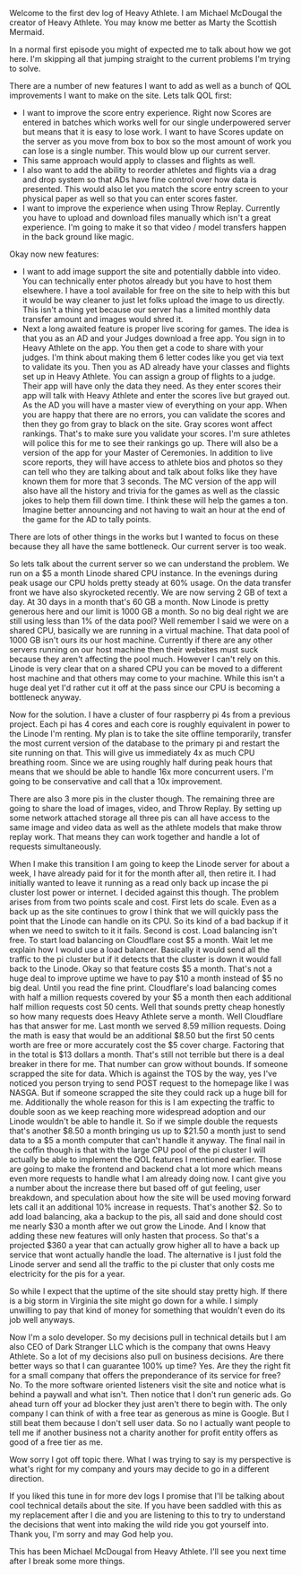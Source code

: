 Welcome to the first dev log of Heavy Athlete. I am Michael McDougal the creator of Heavy Athlete. You may know me better as Marty the Scottish Mermaid. 

In a normal first episode you might of expected me to talk about how we got here. I'm skipping all that jumping straight to the current problems I'm trying to solve.

There are a number of new features I want to add as well as a bunch of QOL improvements I want to make on the site. 
Lets talk QOL first:
- I want to improve the score entry experience. Right now Scores are entered in batches which works well for our single underpowered server but means that it is easy to lose work. I want to have Scores update on the server as you move from box to box so the most amount of work you can lose is a single number. This would blow up our current server.
- This same approach would apply to classes and flights as well.
- I also want to add the ability to reorder athletes and flights via a drag and drop system so that ADs have fine control over how data is presented. This would also let you match the score entry screen to your physical paper as well so that you can enter scores faster.
 - I want to improve the experience when using Throw Replay. Currently you have to upload and download files manually which isn't a great experience. I'm going to make it so that video / model transfers happen in the back ground like magic.
 
Okay now new features:
- I want to add image support the site and potentially dabble into video. You can technically enter photos already but you have to host them elsewhere. I have a tool available for free on the site to help with this but it would be way cleaner to just let folks upload the image to us directly. This isn't a thing yet because our server has a limited monthly data transfer amount and images would shred it.
- Next a long awaited feature is proper live scoring for games. The idea is that you as an AD and your Judges download a free app. You sign in to Heavy Athlete on the app. You then get a code to share with your judges. I'm think about making them 6 letter codes like you get via text to validate its you. Then you as AD already have your classes and flights set up in Heavy Athlete. You can assign a group of flights to a judge. Their app will have only the data they need. As they enter scores their app will talk with Heavy Athlete and enter the scores live but grayed out. As the AD you will have a master view of everything on your app. When you are happy that there are no errors, you can validate the scores and then they go from gray to black on the site. Gray scores wont affect rankings. That's to make sure you validate your scores. I'm sure athletes will police this for me to see their rankings go up. There will also be a version of the app for your Master of Ceremonies. In addition to live score reports, they will have access to athlete bios and photos so they can tell who they are talking about and talk about folks like they have known them for more that 3 seconds. The MC version of the app will also have all the history and trivia for the games as well as the classic jokes to help them fill down time. I think these will help the games a ton. Imagine better announcing and not having to wait an hour at the end of the game for the AD to tally points.

There are lots of other things in the works but I wanted to focus on these because they all have the same bottleneck. Our current server is too weak.

So lets talk about the current server so we can understand the problem.
We run on a $5 a month Linode shared CPU instance. In the evenings during peak usage our CPU holds pretty steady at 60% usage. On the data transfer front we have also skyrocketed recently. We are now serving 2 GB of text a day. At 30 days in a month that's 60 GB a month. Now Linode is pretty generous here and our limit is 1000 GB a month. So no big deal right we are still using less than 1% of the data pool? Well remember I said we were on a shared CPU, basically we are running in a virtual machine. That data pool of 1000 GB isn't ours its our host machine. Currently if there are any other servers running on our host machine then their websites must suck because they aren't affecting the pool much. However I can't rely on this. Linode is very clear that on a shared CPU you can be moved to a different host machine and that others may come to your machine. While this isn't a huge deal yet I'd rather cut it off at the pass since our CPU is becoming a bottleneck anyway.

Now for the solution. I have a cluster of four raspberry pi 4s from a previous project. Each pi has 4 cores and each core is roughly equivalent in power to the Linode I'm renting. My plan is to take the site offline temporarily, transfer the most current version of the database to the primary pi and restart the site running on that. This will give us immediately 4x as much CPU breathing room. Since we are using roughly half during peak hours that means that we should be able to handle 16x more concurrent users. I'm going to be conservative and call that a 10x improvement.

There are also 3 more pis in the cluster though. The remaining three are going to share the load of images, video, and Throw Replay. By setting up some network attached storage all three pis can all have access to the same image and video data as well as the athlete models that make throw replay work. That means they can work together and handle a lot of requests simultaneously. 

When I make this transition I am going to keep the Linode server for about a week, I have already paid for it for the month after all, then retire it. I had initially wanted to leave it running as a read only back up incase the pi cluster lost power or internet. I decided against this though. The problem arises from from two points scale and cost. First lets do scale. Even as a back up as the site continues to grow I think that we will quickly pass the point that the Linode can handle on its CPU. So its kind of a bad backup if it when we need to switch to it it fails. Second is cost. Load balancing isn't free. To start load balancing on Cloudflare cost $5 a month. Wait let me explain how I would use a load balancer. Basically it would send all the traffic to the pi cluster but if it detects that the cluster is down it would fall back to the Linode. Okay so that feature costs $5 a month. That's not a huge deal to improve uptime we have to pay $10 a month instead of $5 no big deal. Until you read the fine print. Cloudflare's load balancing comes with half a million requests covered by your $5 a month then each additional half million requests cost 50 cents. Well that sounds pretty cheap honestly so how many requests does Heavy Athlete serve a month. Well Cloudflare has that answer for me. Last month we served 8.59 million requests. Doing the math is easy that would be an additional $8.50 but the first 50 cents worth are free or more accurately cost the $5 cover charge. Factoring that in the total is $13 dollars a month. That's still not terrible but there is a deal breaker in there for me. That number can grow without bounds. If someone scrapped the site for data. Which is against the TOS by the way, yes I've noticed you person trying to send POST request to the homepage like I was NASGA. But if someone scrapped the site they could rack up a huge bill for me. Additionally the whole reason for this is I am expecting the traffic to double soon as we keep reaching more widespread adoption and our Linode wouldn't be able to handle it. So if we simple double the requests that's another $8.50 a month bringing us up to $21.50 a month just to send data to a $5 a month computer that can't handle it anyway. The final nail in the coffin though is that with the large CPU pool of the pi cluster I will actually be able to implement the QOL features I mentioned earlier. Those are going to make the frontend and backend chat a lot more which means even more requests to handle what I am already doing now. I cant give you a number about the increase there but based off of gut feeling, user breakdown, and speculation about how the site will be used moving forward lets call it an additional 10% increase in requests. That's another $2. So to add load balancing, aka a backup to the pis, all said and done should cost me nearly $30 a month after we out grow the Linode. And I know that adding these new features will only hasten that process. So that's a projected $360 a year that can actually grow higher all to have a back up service that wont actually handle the load. The alternative is I just fold the Linode server and send all the traffic to the pi cluster that only costs me electricity for the pis for a year.

So while I expect that the uptime of the site should stay pretty high. If there is a big storm in Virginia the site might go down for a while. I simply unwilling to pay that kind of money for something that wouldn't even do its job well anyways.

Now I'm a solo developer. So my decisions pull in technical details but I am also CEO of Dark Stranger LLC which is the company that owns Heavy Athlete. So a lot of my decisions also pull on business decisions. Are there better ways so that I can guarantee 100% up time? Yes. Are they the right fit for a small company that offers the preponderance of its service for free? No. To the more software oriented listeners visit the site and notice what is behind a paywall and what isn't. Then notice that I don't run generic ads. Go ahead turn off your ad blocker they just aren't there to begin with. The only company I can think of with a free tear as generous as mine is Google. But I still beat them because I don't sell user data. So no I actually want people to tell me if another business not a charity another for profit entity offers as good of a free tier as me. 

Wow sorry I got off topic there. What I was trying to say is my perspective is what's right for my company and yours may decide to go in a different direction. 

If you liked this tune in for more dev logs I promise that I'll be talking about cool technical details about the site. If you have been saddled with this as my replacement after I die and you are listening to this to try to understand the decisions that went into making the wild ride you got yourself into. Thank you, I'm sorry and may God help you.

This has been Michael McDougal from Heavy Athlete. I'll see you next time after I break some more things.